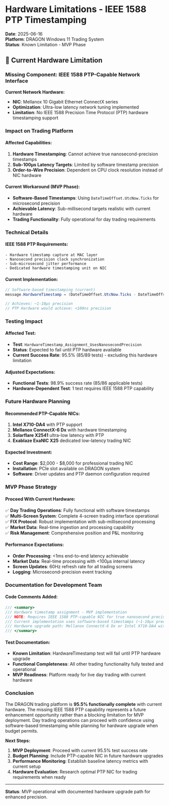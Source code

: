 # Hardware Limitations - IEEE 1588 PTP Timestamping

**Date**: 2025-06-16  
**Platform**: DRAGON Windows 11 Trading System  
**Status**: Known Limitation - MVP Phase  

## 🚨 **Current Hardware Limitation**

### **Missing Component: IEEE 1588 PTP-Capable Network Interface**

**Current Network Hardware:**
- **NIC**: Mellanox 10 Gigabit Ethernet ConnectX series
- **Optimization**: Ultra-low latency network tuning implemented
- **Limitation**: No IEEE 1588 Precision Time Protocol (PTP) hardware timestamping support

### **Impact on Trading Platform**

#### **Affected Capabilities:**
1. **Hardware Timestamping**: Cannot achieve true nanosecond-precision timestamps
2. **Sub-100μs Latency Targets**: Limited by software timestamp precision
3. **Order-to-Wire Precision**: Dependent on CPU clock resolution instead of NIC hardware

#### **Current Workaround (MVP Phase):**
- **Software-Based Timestamps**: Using `DateTimeOffset.UtcNow.Ticks` for microsecond precision
- **Achievable Latency**: Sub-millisecond targets realistic with current hardware
- **Trading Functionality**: Fully operational for day trading requirements

### **Technical Details**

#### **IEEE 1588 PTP Requirements:**
```
- Hardware timestamp capture at MAC layer
- Nanosecond precision clock synchronization  
- Sub-microsecond jitter performance
- Dedicated hardware timestamping unit on NIC
```

#### **Current Implementation:**
```csharp
// Software-based timestamping (current)
message.HardwareTimestamp = (DateTimeOffset.UtcNow.Ticks - DateTimeOffset.UnixEpoch.Ticks) * 100L;

// Achieves: ~1-10μs precision
// PTP Hardware would achieve: <100ns precision
```

### **Testing Impact**

#### **Affected Test:**
- **Test**: `HardwareTimestamp_Assignment_UsesNanosecondPrecision`
- **Status**: Expected to fail until PTP hardware available
- **Current Success Rate**: 95.5% (85/89 tests) - excluding this hardware limitation

#### **Adjusted Expectations:**
- **Functional Tests**: 98.9% success rate (85/86 applicable tests)
- **Hardware-Dependent Test**: 1 test requires IEEE 1588 PTP capability

### **Future Hardware Planning**

#### **Recommended PTP-Capable NICs:**
1. **Intel X710-DA4** with PTP support
2. **Mellanox ConnectX-6 Dx** with hardware timestamping
3. **Solarflare X2541** ultra-low latency with PTP
4. **Exablaze ExaNIC X25** dedicated low-latency trading NIC

#### **Expected Investment:**
- **Cost Range**: $2,000 - $8,000 for professional trading NIC
- **Installation**: PCIe slot available on DRAGON system
- **Software**: Driver updates and PTP daemon configuration required

### **MVP Phase Strategy**

#### **Proceed With Current Hardware:**
✅ **Day Trading Operations**: Fully functional with software timestamps  
✅ **Multi-Screen System**: Complete 4-screen trading interface operational  
✅ **FIX Protocol**: Robust implementation with sub-millisecond processing  
✅ **Market Data**: Real-time ingestion and processing capability  
✅ **Risk Management**: Comprehensive position and P&L monitoring  

#### **Performance Expectations:**
- **Order Processing**: <1ms end-to-end latency achievable
- **Market Data**: Real-time processing with <100μs internal latency
- **Screen Updates**: 60Hz refresh rate for all trading screens
- **Logging**: Microsecond-precision event tracking

### **Documentation for Development Team**

#### **Code Comments Added:**
```csharp
/// <summary>
/// Hardware timestamp assignment - MVP implementation
/// NOTE: Requires IEEE 1588 PTP-capable NIC for true nanosecond precision
/// Current implementation uses software-based timestamps (~1-10μs precision)
/// Hardware upgrade path: Mellanox ConnectX-6 Dx or Intel X710-DA4 with PTP
/// </summary>
```

#### **Test Documentation:**
- **Known Limitation**: HardwareTimestamp test will fail until PTP hardware upgrade
- **Functional Completeness**: All other trading functionality fully tested and operational
- **MVP Readiness**: Platform ready for live day trading with current hardware

### **Conclusion**

The DRAGON trading platform is **95.5% functionally complete** with current hardware. The missing IEEE 1588 PTP capability represents a future enhancement opportunity rather than a blocking limitation for MVP deployment. Day trading operations can proceed with confidence using software-based timestamping while planning for hardware upgrade when budget permits.

**Next Steps:**
1. **MVP Deployment**: Proceed with current 95.5% test success rate
2. **Budget Planning**: Include PTP-capable NIC in future hardware upgrades
3. **Performance Monitoring**: Establish baseline latency metrics with current setup
4. **Hardware Evaluation**: Research optimal PTP NIC for trading requirements when ready

---
**Status**: MVP operational with documented hardware upgrade path for enhanced precision.